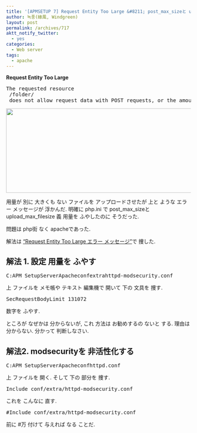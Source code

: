 ```yaml
---
title: '[APMSETUP 7] Request Entity Too Large &#8211; post_max_sizeと upload_max_filesize 用量を だ 育てたのに 用量 だから アップロードが 中 なると 出る 時'
author: 녹풍(綠風, Windgreen)
layout: post
permalink: /archives/717
aktt_notify_twitter:
  - yes
categories:
  - Web server
tags:
  - apache
---
```

**Request Entity Too Large**

<pre>The requested resource
 /folder/
 does not allow request data with POST requests, or the amount of data provided in the request exceeds the capacity limit.</pre>

<img class="aligncenter" src="https://dl.dropbox.com/u/15546257/blog/mytory/Request-Entity-Too-Large.png" alt="" height="230" width="515" />

用量が 別に 大きくも ない ファイルを アップロードさせたが 上と ような エラー メッセージが 浮かんだ. 明確に php.ini で post\_max\_sizeと upload\_max\_filesize 義 用量を ふやしたのに そうだった.

問題は php街 なく apacheであった.

解法は <a target="_top" href="http://www.apmsetup.com/board.php?bid=513&mode=view&uid=21942">&#8220;Request Entity Too Large エラー メッセージ&#8221;</a>で 捜した.

## 解法 1. 設定 用量を ふやす

<pre>C:APM_SetupServerApacheconfextrahttpd-modsecurity.conf</pre>

上 ファイルを メモ帳や テキスト 編集機で 開いて 下の 文具を 捜す.

<pre>SecRequestBodyLimit 131072</pre>

数字を ふやす.

ところが なぜかは 分からないが, これ 方法は お勧めするの ないと する. 理由は 分からない. 分かって 判断しなさい.

## 解法2. modsecurityを 非活性化する

<pre>C:APM_SetupServerApacheconfhttpd.conf</pre>

上 ファイルを 開く. そして 下の 部分を 捜す.

<pre>Include conf/extra/httpd-modsecurity.conf</pre>

これを こんなに 直す.

<pre>#Include conf/extra/httpd-modsecurity.conf</pre>

前に #万 付けて 与えれば なる ことだ.